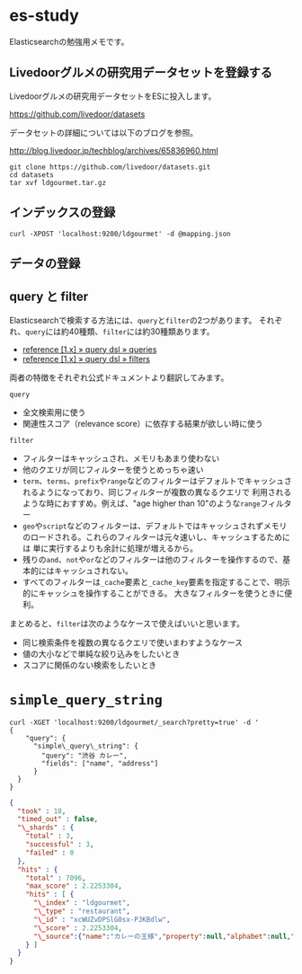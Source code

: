 # es-study #

Elasticsearchの勉強用メモです。

## Livedoorグルメの研究用データセットを登録する ##

Livedoorグルメの研究用データセットをESに投入します。

https://github.com/livedoor/datasets

データセットの詳細については以下のブログを参照。

http://blog.livedoor.jp/techblog/archives/65836960.html

```Shell
git clone https://github.com/livedoor/datasets.git
cd datasets
tar xvf ldgourmet.tar.gz
```

## インデックスの登録 ##

```Shell
curl -XPOST 'localhost:9200/ldgourmet' -d @mapping.json
```

## データの登録 ##

## query と filter ##

Elasticsearchで検索する方法には、`query`と`filter`の2つがあります。
それぞれ、`query`には約40種類、`filter`には約30種類あります。

- [reference [1.x] » query dsl » queries](http://www.elasticsearch.org/guide/en/elasticsearch/reference/current/query-dsl-queries.html)
- [reference [1.x] » query dsl » filters](http://www.elasticsearch.org/guide/en/elasticsearch/reference/current/query-dsl-filters.html)

両者の特徴をそれぞれ公式ドキュメントより翻訳してみます。

`query`
- 全文検索用に使う
- 関連性スコア（relevance score）に依存する結果が欲しい時に使う

`filter`
- フィルターはキャッシュされ、メモリもあまり使わない
- 他のクエリが同じフィルターを使うとめっちゃ速い
- `term`、`terms`、`prefix`や`range`などのフィルターはデフォルトでキャッシュされるようになっており、同じフィルターが複数の異なるクエリで
利用されるような時におすすめ。例えば、"age higher than 10"のような`range`フィルター
- `geo`や`script`などのフィルターは、デフォルトではキャッシュされずメモリのロードされる。これらのフィルターは元々速いし、キャッシュするためには
単に実行するよりも余計に処理が増えるから。
- 残りの`and`、`not`や`or`などのフィルターは他のフィルターを操作するので、基本的にはキャッシュされない。
- すべてのフィルターは`_cache`要素と`_cache_key`要素を指定することで、明示的にキャッシュを操作することができる。
大きなフィルターを使うときに便利。

まとめると、`filter`は次のようなケースで使えばいいと思います。
- 同じ検索条件を複数の異なるクエリで使いまわすようなケース
- 値の大小などで単純な絞り込みをしたいとき
- スコアに関係のない検索をしたいとき

# `simple_query_string` #

```Shell
curl -XGET 'localhost:9200/ldgourmet/_search?pretty=true' -d '
{
	"query": {
	  "simple\_query\_string": {
	    "query": "渋谷 カレー",
	    "fields": ["name", "address"]
	  }
  }
}
```

```JSON
{
  "took" : 18,
  "timed_out" : false,
  "\_shards" : {
    "total" : 3,
    "successful" : 3,
    "failed" : 0
  },
  "hits" : {
    "total" : 7096,
    "max_score" : 2.2253304,
    "hits" : [ {
      "\_index" : "ldgourmet",
      "\_type" : "restaurant",
      "\_id" : "xcWUZvDPSlG0sx-PJKBdlw",
      "\_score" : 2.2253304,
      "\_source":{"name":"カレーの王様","property":null,"alphabet":null,"name\_kana":"かれーのおうさま","pref\_id":"13","area\_id":"5","station\_id1":"2248","station\_time1":"6","station\_distance1":"476","station\_id2":"3168","station\_time2":"12","station\_distance2":"974","station\_id3":"2340","station\_time3":"16","station\_distance3":"1271","category\_id1":"408","category\_id2":"218","category\_id3":"0","category\_id4":"0","category\_id5":"0","zip":null,"address":"渋谷区渋谷1-16-14渋谷地下鉄ビルディング1F","north\_latitude":"35.39.29.956","east\_longitude":"139.42.21.002","description":null,"purpose":null,"open\_morning":"1","open\_lunch":"1","open\_late":"0","photo\_count":"0","special\_count":"0","menu\_count":"0","fan\_count":"0","access\_count":"524","created\_on":"2009-03-12 10:45:58","modified_on":"2011-04-20 18:30:20","closed":"0"}
    } ]
  }
}
```